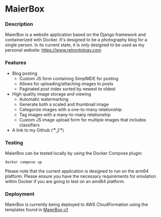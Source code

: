 # MaierBox
### Description
MaierBox is a website application based on the Django framework and containerized with Docker. It's designed to be a photography blog for a single person. In its current state, it is only designed to be used as my personal website: https://www.retrontology.com

### Features
- Blog posting
  - Custom JS form containing SimplMDE for posting
  - Allows for uploading/attaching images to posts
  - Paginated post index sorted by newest to oldest
- High quality image storage and viewing
  - Automatic watermarking
  - Generate both a scaled and thumbnail image
  - Categorize images with a one-to-many relationship
  - Tag images with a many-to-many relationship
  - Custom JS image upload form for multiple images that includes classifiers
- A link to my Github ( ͡° ͜ʖ ͡°)

### Testing
MaierBox can be tested locally by using the Docker Compose plugin:
```
docker compose up
```
Please note that the current application is designed to run on the arm64 platform. Please ensure you have the necessary requirements for emulation within Docker if you are going to test on an amd64 platform.

### Deployment
MaierBox is currently being deployed to AWS CloudFormation using the templates found in [MaierBox-cf](https://github.com/retrontology/MaierBox-cf)

